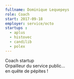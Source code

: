 ```yaml
---
fullname: Dominique Lequepeys
role: Coach
start: 2017-09-18
employer: service/octo
startups :
  - aplus
  - histovec
  - candilib
  - polex
---
```


Coach startup<br>
Orpailleur du service public…<br>
en quête de pépites !
